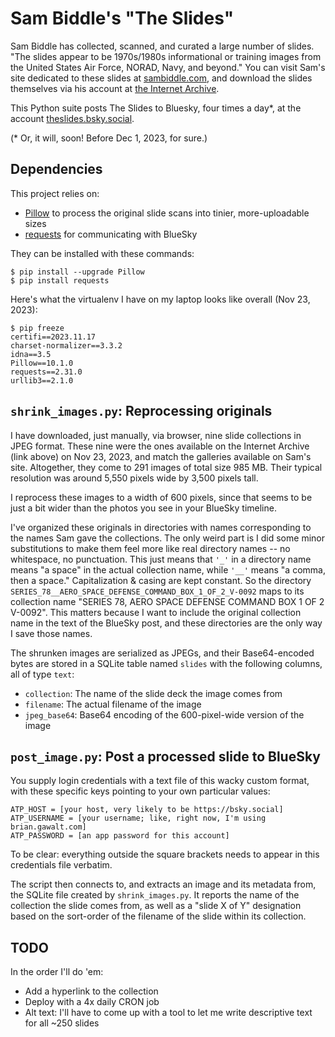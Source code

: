 # Sam Biddle's "The Slides"

Sam Biddle has collected, scanned, and curated a large number of slides.
"The slides appear to be 1970s/1980s informational or training images from the
United States Air Force, NORAD, Navy, and beyond." You can visit Sam's site
dedicated to these slides at
[sambiddle.com](https://www.sambiddle.com/35mm-scans), and download the slides
themselves via his account at
[the Internet Archive](https://archive.org/details/@sambiddle).

This Python suite posts The Slides to Bluesky, four times a day*, at the account
[theslides.bsky.social](https://bsky.app/profile/theslides.bsky.social).

(* Or, it will, soon! Before Dec 1, 2023, for sure.)

## Dependencies

This project relies on:

*  [Pillow](https://pillow.readthedocs.io/) to process the original slide scans
   into tinier, more-uploadable sizes
*  [requests](https://pypi.org/project/requests/) for communicating with BlueSky

They can be installed with these commands:

```
$ pip install --upgrade Pillow
$ pip install requests
```

Here's what the virtualenv I have on my laptop looks like overall
(Nov 23, 2023):

```
$ pip freeze
certifi==2023.11.17
charset-normalizer==3.3.2
idna==3.5
Pillow==10.1.0
requests==2.31.0
urllib3==2.1.0
```

## `shrink_images.py`: Reprocessing originals

I have downloaded, just manually, via browser, nine slide collections in JPEG
format.  These nine were the ones available on the Internet Archive (link above)
on Nov 23, 2023, and match the galleries available on Sam's site.  Altogether,
they come to 291 images of total size 985 MB.  Their typical resolution was
around 5,550 pixels wide by 3,500 pixels tall.

I reprocess these images to a width of 600 pixels, since that seems to be
just a bit wider than the photos you see in your BlueSky timeline.

I've organized these originals in directories with names corresponding to the
names Sam gave the collections.  The only weird part is I did some minor
substitutions to make them feel more like real directory names -- no whitespace,
no punctuation.  This just means that `'_'` in a directory name means "a space"
in the actual collection name, while `'__'` means "a comma, then a space."
Capitalization & casing are kept constant. So the directory
`SERIES_78__AERO_SPACE_DEFENSE_COMMAND_BOX_1_OF_2_V-0092` maps to its collection
name "SERIES 78, AERO SPACE DEFENSE COMMAND BOX 1 OF 2 V-0092".  This matters
because I want to include the original collection name in the text of the
BlueSky post, and these directories are the only way I save those names.

The shrunken images are serialized as JPEGs, and their Base64-encoded bytes
are stored in a SQLite table named `slides` with the following columns,
all of type `text`:

*  `collection`: The name of the slide deck the image comes from
*  `filename`: The actual filename of the image
*  `jpeg_base64`: Base64 encoding of the 600-pixel-wide version of the image


## `post_image.py`: Post a processed slide to BlueSky

You supply login credentials with a text file of this wacky custom format, with
these specific keys pointing to your own particular values:

```
ATP_HOST = [your host, very likely to be https://bsky.social]
ATP_USERNAME = [your username; like, right now, I'm using brian.gawalt.com]
ATP_PASSWORD = [an app password for this account]
```

To be clear: everything outside the square brackets needs to appear in this
credentials file verbatim.

The script then connects to, and extracts an image and its metadata from, the
SQLite file created by `shrink_images.py`. It reports the name of the collection
the slide comes from, as well as a "slide X of Y" designation based on the
sort-order of the filename of the slide within its collection.

## TODO

In the order I'll do 'em:

*  Add a hyperlink to the collection
*  Deploy with a 4x daily CRON job
*  Alt text: I'll have to come up with a tool to let me write descriptive text
   for all ~250 slides